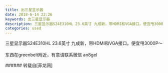 ```yaml
---
title: 出三星显示器
date: 2018-6-14 22:26
keywords: 出三星显示器
description: 三星显示器S24E310HL 23.6英寸 九成新，带HDMI和VGA接口。便宜甩3000P～东西在greenbelt附近，有意请联系微信 an8gel
categories: used
---
```

<td class="t_f" id="postmessage_1421577">

三星显示器S24E310HL 23.6英寸 九成新，带HDMI和VGA接口。便宜甩3000P～<br/>
<br/>
东西在greenbelt附近，有意请联系微信 an8gel<br/>
</td>
###### 转载自[菲龙网]